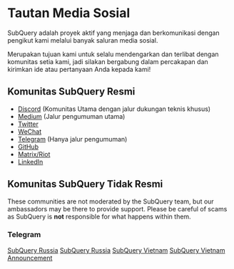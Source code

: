 # Tautan Media Sosial

SubQuery adalah proyek aktif yang menjaga dan berkomunikasi dengan pengikut kami melalui banyak saluran media sosial.

Merupakan tujuan kami untuk selalu mendengarkan dan terlibat dengan komunitas setia kami, jadi silakan bergabung dalam percakapan dan kirimkan ide atau pertanyaan Anda kepada kami!

## Komunitas SubQuery Resmi

- [Discord](https://discord.com/invite/78zg8aBSMG) (Komunitas Utama dengan jalur dukungan teknis khusus)
- [Medium](https://subquery.medium.com) (Jalur pengumuman utama)
- [Twitter](https://twitter.com/subquerynetwork)
- [WeChat]()
- [Telegram](https://t.me/subquerynetwork) (Hanya jalur pengumuman)
- [GitHub](https://github.com/SubQuery/subql)
- [Matrix/Riot](https://matrix.to/#/#subquery:matrix.org)
- [LinkedIn](https://www.linkedin.com/company/subquery)

## Komunitas SubQuery Tidak Resmi

These communities are not moderated by the SubQuery team, but our ambassadors may be there to provide support. Please be careful of scams as SubQuery is **not** responsible for what happens within them.

### Telegram

[SubQuery Russia](https://t.me/SubQuery_russia) [SubQuery Russia](https://t.me/SubQueryRu) [SubQuery Vietnam](https://t.me/subqueryvietnam) [SubQuery Vietnam Announcement](https://t.me/subqueryannvn)
